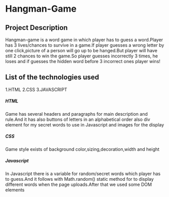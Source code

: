 # Hangman-Game


## Project Description

Hangman-game is a word game in which player has to guess a word.Player has 3 lives/chances to survive in a game.If player guesses a wrong letter by one click,picture of a person will go up to be hanged.But player will have still 2 chances to win the game.So player guesses incorrectly 3 times, he loses and if guesses the hidden word before 3 incorrect ones player wins!


## List of the technologies used
 1.HTML
 2.CSS
 3.JAVASCRIPT 

 ##### HTML
 Game has several headers and paragraphs for main description and rule.And it has also buttons of letters in an alphabetical order also div element for my secret words to use in Javascript and images for the display

 ##### CSS
Game style exists of background color,sizing,decoration,width and height

##### Javascript
In Javascript there is a variable for random/secret words which player has to guess.And it follows with Math.random() static method for to display different words when the page uploads.After that we used some DOM elements 











 






